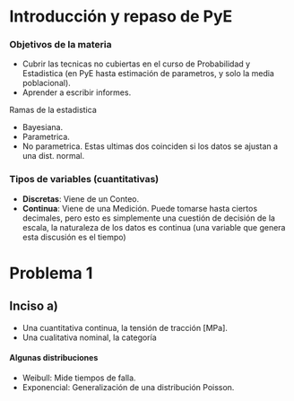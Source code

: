 # Introducción y repaso de PyE

### Objetivos de la materia

+ Cubrir las tecnicas no cubiertas en el curso de Probabilidad y Estadistica (en PyE hasta estimación de parametros, y solo la media poblacional).
+ Aprender a escribir informes.

Ramas de la estadistica
+ Bayesiana.
+ Parametrica.
+ No parametrica. Estas ultimas dos coinciden si los datos se ajustan a una dist. normal.

### Tipos de variables (cuantitativas)

+ **Discretas**: Viene  de un Conteo.
+ **Continua**: Viene de una Medición. Puede tomarse hasta ciertos decimales, pero esto es simplemente una cuestión de decisión de la escala, la naturaleza de los datos es continua (una variable que genera esta discusión es el tiempo)

# Problema 1
## Inciso a)
+ Una cuantitativa continua, la tensión de tracción [MPa].
+ Una cualitativa nominal, la categoría 

#### Algunas distribuciones
+ Weibull: Mide tiempos de falla.
+ Exponencial: Generalización de una distribución Poisson.